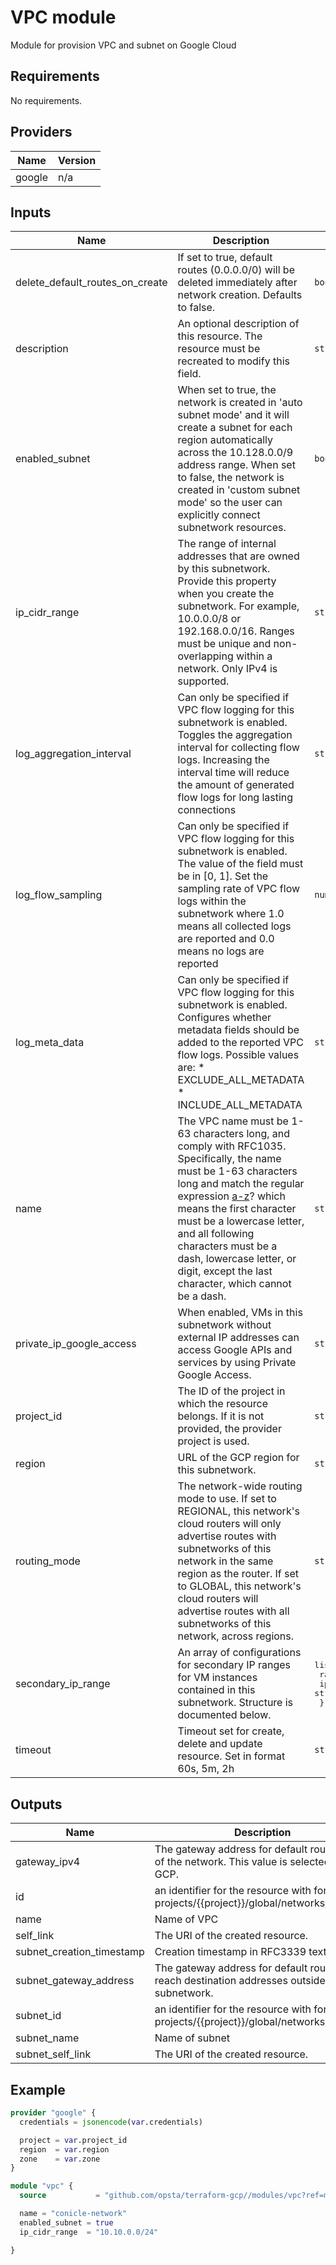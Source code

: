 # VPC module

Module for provision VPC and subnet on Google Cloud

## Requirements

No requirements.

## Providers

| Name   | Version |
| ------ | ------- |
| google | n/a     |

## Inputs

| Name                            | Description                                                                                                                                                                                                                                                                                                                                                                 | Type                                                                                | Default                  | Required |
| ------------------------------- | --------------------------------------------------------------------------------------------------------------------------------------------------------------------------------------------------------------------------------------------------------------------------------------------------------------------------------------------------------------------------- | ----------------------------------------------------------------------------------- | ------------------------ | :------: |
| delete_default_routes_on_create | If set to true, default routes (0.0.0.0/0) will be deleted immediately after network creation. Defaults to false.                                                                                                                                                                                                                                                           | `bool`                                                                              | `false`                  |    no    |
| description                     | An optional description of this resource. The resource must be recreated to modify this field.                                                                                                                                                                                                                                                                              | `string`                                                                            | `null`                   |    no    |
| enabled_subnet                  | When set to true, the network is created in 'auto subnet mode' and it will create a subnet for each region automatically across the 10.128.0.0/9 address range. When set to false, the network is created in 'custom subnet mode' so the user can explicitly connect subnetwork resources.                                                                                  | `bool`                                                                              | `false`                  |    no    |
| ip_cidr_range                   | The range of internal addresses that are owned by this subnetwork. Provide this property when you create the subnetwork. For example, 10.0.0.0/8 or 192.168.0.0/16. Ranges must be unique and non-overlapping within a network. Only IPv4 is supported.                                                                                                                     | `string`                                                                            | `"10.10.0.0/24"`         |    no    |
| log_aggregation_interval        | Can only be specified if VPC flow logging for this subnetwork is enabled. Toggles the aggregation interval for collecting flow logs. Increasing the interval time will reduce the amount of generated flow logs for long lasting connections                                                                                                                                | `string`                                                                            | `"INTERVAL_5_SEC"`       |    no    |
| log_flow_sampling               | Can only be specified if VPC flow logging for this subnetwork is enabled. The value of the field must be in [0, 1]. Set the sampling rate of VPC flow logs within the subnetwork where 1.0 means all collected logs are reported and 0.0 means no logs are reported                                                                                                         | `number`                                                                            | `0.5`                    |    no    |
| log_meta_data                   | Can only be specified if VPC flow logging for this subnetwork is enabled. Configures whether metadata fields should be added to the reported VPC flow logs. Possible values are: \* EXCLUDE_ALL_METADATA \* INCLUDE_ALL_METADATA                                                                                                                                            | `string`                                                                            | `"INCLUDE_ALL_METADATA"` |    no    |
| name                            | The VPC name must be 1-63 characters long, and comply with RFC1035. Specifically, the name must be 1-63 characters long and match the regular expression [a-z]([-a-z0-9]*[a-z0-9])? which means the first character must be a lowercase letter, and all following characters must be a dash, lowercase letter, or digit, except the last character, which cannot be a dash. | `string`                                                                            | n/a                      |   yes    |
| private_ip_google_access        | When enabled, VMs in this subnetwork without external IP addresses can access Google APIs and services by using Private Google Access.                                                                                                                                                                                                                                      | `string`                                                                            | `null`                   |    no    |
| project_id                      | The ID of the project in which the resource belongs. If it is not provided, the provider project is used.                                                                                                                                                                                                                                                                   | `string`                                                                            | `null`                   |    no    |
| region                          | URL of the GCP region for this subnetwork.                                                                                                                                                                                                                                                                                                                                  | `string`                                                                            | `null`                   |    no    |
| routing_mode                    | The network-wide routing mode to use. If set to REGIONAL, this network's cloud routers will only advertise routes with subnetworks of this network in the same region as the router. If set to GLOBAL, this network's cloud routers will advertise routes with all subnetworks of this network, across regions.                                                             | `string`                                                                            | `null`                   |    no    |
| secondary_ip_range              | An array of configurations for secondary IP ranges for VM instances contained in this subnetwork. Structure is documented below.                                                                                                                                                                                                                                            | <pre>list(object({<br> range_name = string<br> ip_cidr_range = string<br> }))</pre> | `null`                   |    no    |
| timeout                         | Timeout set for create, delete and update resource. Set in format 60s, 5m, 2h                                                                                                                                                                                                                                                                                               | `string`                                                                            | `"4m"`                   |    no    |

## Outputs

| Name                      | Description                                                                                    |
| ------------------------- | ---------------------------------------------------------------------------------------------- |
| gateway_ipv4              | The gateway address for default routing out of the network. This value is selected by GCP.     |
| id                        | an identifier for the resource with format projects/{{project}}/global/networks/{{name}}       |
| name                      | Name of VPC                                                                                    |
| self_link                 | The URI of the created resource.                                                               |
| subnet_creation_timestamp | Creation timestamp in RFC3339 text format.                                                     |
| subnet_gateway_address    | The gateway address for default routes to reach destination addresses outside this subnetwork. |
| subnet_id                 | an identifier for the resource with format projects/{{project}}/global/networks/{{name}}       |
| subnet_name               | Name of subnet                                                                                 |
| subnet_self_link          | The URI of the created resource.                                                               |

## Example

```terraform
provider "google" {
  credentials = jsonencode(var.credentials)

  project = var.project_id
  region  = var.region
  zone    = var.zone
}

module "vpc" {
  source           = "github.com/opsta/terraform-gcp//modules/vpc?ref=master"

  name = "conicle-network"
  enabled_subnet = true
  ip_cidr_range  = "10.10.0.0/24"

}
```
